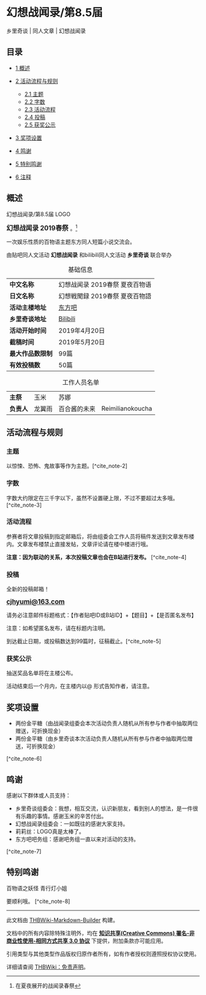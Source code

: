# 幻想战闻录/第8.5届

<!-- source html: G:\repos\THBWiki-Markdown-Builder\THBWikiMarkdown\Temp\main\b\b1\ns0%3A%E5%B9%BB%E6%83%B3%E6%88%98%E9%97%BB%E5%BD%95%2F%E7%AC%AC8%2E5%E5%B1%8A.html -->

乡里奇谈 | 同人文章 | 幻想战闻录

## 目录

- [1 概述](#概述)
- [2 活动流程与规则](#活动流程与规则)

  - [2.1 主题](#主题)
  - [2.2 字数](#字数)
  - [2.3 活动流程](#活动流程)
  - [2.4 投稿](#投稿)
  - [2.5 获奖公示](#获奖公示)



- [3 奖项设置](#奖项设置)
- [4 鸣谢](#鸣谢)
- [5 特别鸣谢](#特别鸣谢)
- [6 注释](#注释)




## 概述
[](./文件-幻想战闻录8.5logo.jpg.md)  [](./文件-幻想战闻录8.5logo.jpg.md)幻想战闻录/第8.5届 LOGO
  
<big> **幻想战闻录 2019春祭** </big>。[^cite_note-1]  

一次娱乐性质的百物语主题东方同人短篇小说交流会。  

由贴吧同人文活动 **幻想战闻录** 和bilibili同人文活动 **乡里奇谈** 联合举办
  

  


<table>
<caption>基础信息
</caption>
<tbody><tr>
<td><b>中文名称</b></td>
<td>幻想战闻录 2019春祭 夏夜百物语
</td></tr>
<tr>
<td><b>日文名称</b></td>
<td>幻想戦聞録 2019春祭 夏夜百物語
</td></tr>
<tr>
<td><b>活动主楼地址</b></td>
<td><a rel="nofollow" class="external text" href="https://tieba.baidu.com/p/6107580046">东方吧</a>
</td></tr>
<tr>
<td><b>乡里奇谈地址</b></td>
<td><a rel="nofollow" class="external text" href="https://www.bilibili.com/read/cv2494523">Bilibili</a>
</td></tr>
<tr>
<td><b>活动开始时间</b></td>
<td>2019年4月20日
</td></tr>
<tr>
<td><b>截稿时间</b></td>
<td>2019年5月20日
</td></tr>
<tr>
<td><b>最大作品数限制</b></td>
<td>99篇
</td></tr>
<tr>
<td><b>有效投稿数</b></td>
<td>50篇
</td></tr></tbody></table>



<table>
<caption>工作人员名单
</caption>
<tbody><tr>
<td><b>主祭</b></td>
<td>玉米</td>
<td>苏娜
</td></tr>
<tr>
<td><b>负责人</b></td>
<td>龙翼雨</td>
<td>百合酱的未来</td>
<td>Reimilianokoucha
</td></tr></tbody></table>


## 活动流程与规则
### 主题
  
以惊悚、恐怖、鬼故事等作为主题。[^cite_note-2]
  

### 字数
  
字数大约限定在三千字以下，虽然不设置硬上限，不过不要超过太多哦。[^cite_note-3]
  

### 活动流程
  
参赛者将文章投稿到指定邮箱后，将由组委会工作人员将稿件发送到文章发布楼内。文章发布楼禁止直接发帖，文章评论请在楼中楼进行哦。  

 **注意：因为联动的关系，本次投稿文章也会在B站进行发布。** [^cite_note-4]
  

### 投稿
  
全新的投稿邮箱！   

 **<big>cjhyumi@163.com</big>**   

请务必注意邮件标题格式：【作者贴吧ID或B站ID】+【题目】+【是否匿名发布】  

注意：如希望匿名发布，请在标题内注明。  

到达截止日期，或投稿数达到99篇时，征稿截止。[^cite_note-5]
  

### 获奖公示
  
抽送奖品名单将在主楼公布。  

活动结束后一个月内，在主楼内以@ 形式告知作者，请注意。
  

## 奖项设置
- 两份金平糖（由战闻录组委会本次活动负责人随机从所有参与作者中抽取两位赠送，可折换现金）
- 两份金平糖（由乡里奇谈本次活动负责人随机从所有参与作者中抽取两位赠送，可折换现金）

  
[^cite_note-6]
  

## 鸣谢
  
感谢以下群体或人员支持：
  

- 乡里奇谈组委会：我想，相互交流，认识新朋友，看到别人的想法，是一件很有乐趣的事情。感谢玉米的辛苦付出。
- 幻想战闻录组委会：一如既往的感谢大家支持。
- 莉莉丝：LOGO真是太棒了。
- 东方吧吧务组：感谢吧务组一直以来对活动的支持。

  
[^cite_note-7]
  

## 特别鸣谢
  
百物语之妖怪 青行灯小姐  

要顺利哦。
[^cite_note-8]
  


[^cite_note-1]: 在夏夜展开的战闻录春祭





---

此文档由 [THBWiki-Markdown-Builder](https://github.com/Delsin-Yu/THBWiki-Markdown-Builder) 构建。

文档中的所有内容除特殊注明外，均在 [**知识共享(Creative Commons) 署名-非商业性使用-相同方式共享 3.0 协议**](https://creativecommons.org/licenses/by-sa/3.0/deed.zh-hans) 下提供，附加条款亦可能应用。

引用类型与其他类型作品版权归原作者所有，如有作者授权则遵照授权协议使用。

详细请查阅 [THBWiki：免责声明](https://thbwiki.cc/THBWiki:%E5%85%8D%E8%B4%A3%E5%A3%B0%E6%98%8E)。

